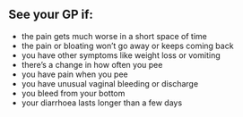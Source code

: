 ## See your GP if:

* the pain gets much worse in a short space of time
* the pain or bloating won’t go away or keeps coming back
* you have other symptoms like weight loss or vomiting
* there’s a change in how often you pee
* you have pain when you pee
* you have unusual vaginal bleeding or discharge
* you bleed from your bottom
* your diarrhoea lasts longer than a few days
